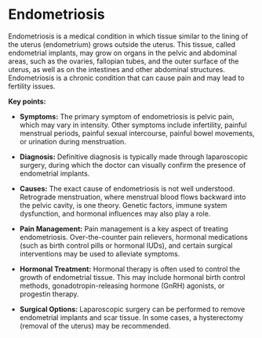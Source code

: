 # Endometriosis

Endometriosis is a medical condition in which tissue similar to the lining of the uterus (endometrium) grows outside the uterus. This tissue, called endometrial implants, may grow on organs in the pelvic and abdominal areas, such as the ovaries, fallopian tubes, and the outer surface of the uterus, as well as on the intestines and other abdominal structures. Endometriosis is a chronic condition that can cause pain and may lead to fertility issues.

**Key points:**

* **Symptoms:** The primary symptom of endometriosis is pelvic pain, which may vary in intensity. Other symptoms include infertility, painful menstrual periods, painful sexual intercourse, painful bowel movements, or urination during menstruation.

* **Diagnosis:** Definitive diagnosis is typically made through laparoscopic surgery, during which the doctor can visually confirm the presence of endometrial implants.

* **Causes:** The exact cause of endometriosis is not well understood. Retrograde menstruation, where menstrual blood flows backward into the pelvic cavity, is one theory. Genetic factors, immune system dysfunction, and hormonal influences may also play a role.

* **Pain Management:** Pain management is a key aspect of treating endometriosis. Over-the-counter pain relievers, hormonal medications (such as birth control pills or hormonal IUDs), and certain surgical interventions may be used to alleviate symptoms.

* **Hormonal Treatment:** Hormonal therapy is often used to control the growth of endometrial tissue. This may include hormonal birth control methods, gonadotropin-releasing hormone (GnRH) agonists, or progestin therapy.

* **Surgical Options:** Laparoscopic surgery can be performed to remove endometrial implants and scar tissue. In some cases, a hysterectomy (removal of the uterus) may be recommended.
